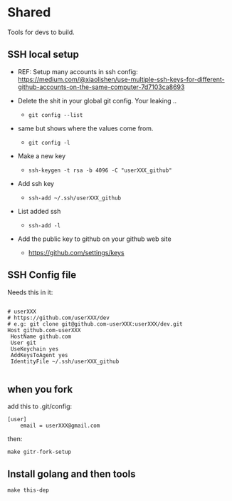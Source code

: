 # Shared

Tools for devs to build.




## SSH local setup


- REF: Setup many accounts in ssh config:  https://medium.com/@xiaolishen/use-multiple-ssh-keys-for-different-github-accounts-on-the-same-computer-7d7103ca8693

- Delete the shit in your global git config. Your leaking ..
	- ``` git config --list ```

- same but shows where the values come from.
	- ``` git config -l ```

- Make a new key
	- ``` ssh-keygen -t rsa -b 4096 -C "userXXX_github" ```


- Add ssh key 
	- ``` ssh-add ~/.ssh/userXXX_github  ```

- List added ssh 
	- ``` ssh-add -l  ```


- Add the public key to github on your github web site
	- https://github.com/settings/keys

## SSH Config file

Needs this in it:

```

# userXXX
# https://github.com/userXXX/dev
# e.g: git clone git@github.com-userXXX:userXXX/dev.git
Host github.com-userXXX
 HostName github.com
 User git
 UseKeychain yes
 AddKeysToAgent yes
 IdentityFile ~/.ssh/userXXX_github
 
```


## when you fork

add this to .git/config:
````
[user]
	email = userXXX@gmail.com
````

then:

````
make gitr-fork-setup
````



## Install golang and then tools


````
make this-dep
````